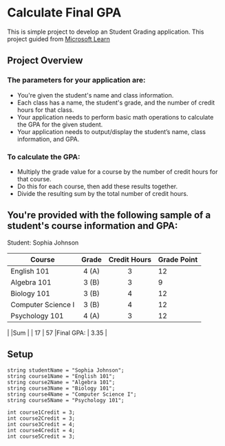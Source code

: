 # Calculate Final GPA

This is simple project to develop an Student Grading application. This project guided from [Microsoft Learn](https://learn.microsoft.com/en-us/training/modules/guided-project-calculate-final-gpa/)

## Project Overview

### The parameters for your application are:
* You're given the student's name and class information.
* Each class has a name, the student's grade, and the number of credit hours for that class.
* Your application needs to perform basic math operations to calculate the GPA for the given student.
* Your application needs to output/display the student’s name, class information, and GPA.

### To calculate the GPA:

* Multiply the grade value for a course by the number of credit hours for that course.
* Do this for each course, then add these results together.
* Divide the resulting sum by the total number of credit hours.

## You're provided with the following sample of a student's course information and GPA:

Student: Sophia Johnson

|Course | Grade | Credit Hours | Grade Point |
| --- | :---: | :---: | --- |
|English 101 | 4 (A) | 3 | 12 |
|Algebra 101 | 3 (B) | 3 | 9 |
|Biology 101 | 3 (B) | 4 | 12 |
|Computer Science I | 3 (B) | 4 | 12 |
|Psychology 101 | 4 (A) | 3 | 12 |
|
|Sum | | 17 | 57
|Final GPA: | 3.35 |

## Setup
```
string studentName = "Sophia Johnson";
string course1Name = "English 101";
string course2Name = "Algebra 101";
string course3Name = "Biology 101";
string course4Name = "Computer Science I";
string course5Name = "Psychology 101";

int course1Credit = 3;
int course2Credit = 3;
int course3Credit = 4;
int course4Credit = 4;
int course5Credit = 3;
```

